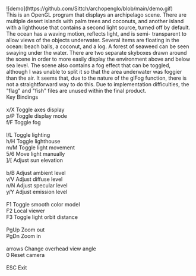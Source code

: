 <br/>
![demo](https://github.com/Sittch/archopenglo/blob/main/demo.gif)<br/>
This is an OpenGL program that displays an archipelago scene. There are multiple desert islands
with palm trees and coconuts, and another island with a lighthouse that contains a second light
source, turned off by default. The ocean has a waving motion, reflects light, and is semi-
transparent to allow views of the objects underwater. Several items are floating in the ocean:
beach balls, a coconut, and a log. A forest of seaweed can be seen swaying under the water.
There are two separate skyboxes drawn around the scene in order to more easily display the
environment above and below sea level. The scene also contains a fog effect that can be toggled,
although I was unable to split it so that the area underwater was foggier than the air. It seems
that, due to the nature of the glFog function, there is not a straightforward way to do this.
Due to implementation difficulties, the "flag" and "fish" files are unused within the final
product.
<br/>
Key Bindings<br/>
<br/>
  x/X	Toggle axes display<br/>
  p/P	Toggle display mode<br/>
  f/F Toggle fog<br/>
  <br/>
  l/L	Toggle lighting<br/>
  h/H Toggle lighthouse<br/>
  m/M	Toggle light movement<br/>
  5/6	Move light manually<br/>
  ]/[	Adjust sun elevation<br/>
  <br/>
  b/B	Adjust ambient level<br/>
  v/V	Adjust diffuse level<br/>
  n/N	Adjust specular level<br/>
  y/Y	Adjust emission level<br/>
  <br/>
  F1	Toggle smooth color model<br/>
  F2	Local viewer<br/>
  F3	Toggle light orbit distance<br/>
  <br/>
  PgUp   Zoom out<br/>
  PgDn   Zoom in<br/>
<br/>
  arrows Change overhead view angle<br/>
  0      Reset camera<br/>
  <br/>
  ESC    Exit<br/>
  <br/>
